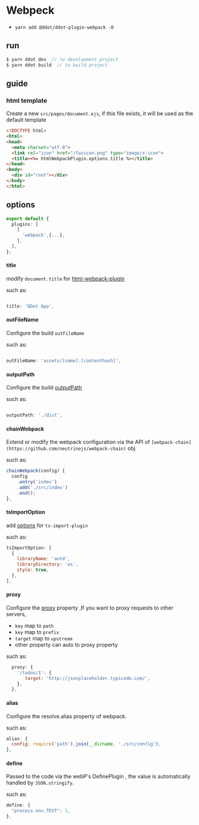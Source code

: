 # Webpeck

* `yarn add @ddot/ddot-plugin-webpack -D`

## run

```js
$ yarn ddot dev  // to development project
$ yarn ddot build  // to build project
```

## guide

### html template

Create a new `src/pages/document.ejs`, if this file exists, it will be used as the default template

```html
<!DOCTYPE html>
<html>
<head>
  <meta charset="utf-8">
  <link rel="icon" href="/favicon.png" type="image/x-icon">
  <title><%= htmlWebpackPlugin.options.title %></title>
</head>
<body>
  <div id="root"></div>
</body>
</html>
```

## options

```ts
export default {
  plugins: [
    [
      'webpack',{...},
    ],
  ],
};

```

#### title
modify `document.title` for  [html-webpack-plugin](https://github.com/jantimon/html-webpack-plugin)

such as:

```js

title: 'DDot App',

```

#### outFileName

Configure the build `outFileName`

such as:

```js

outFileName: 'assets/[name].[contenthash]',

```

#### outputPath

Configure the build [outputPath](https://webpack.js.org/configuration/output/#output-path) 

such as:

```js

outputPath: './dist',

```

#### chainWebpack
Extend or modify the webpack configuration via the API of `[webpack-chain](https://github.com/neutrinojs/webpack-chain)` obj

such as:

```js
chainWebpack(config) {
  config
    .entry('index')
    .add('./src/index')
    .end();
},
```

#### tsImportOption

add [options](https://github.com/Brooooooklyn/ts-import-plugin#options) for `ts-import-plugin`

such as:
```js
tsImportOption: [
  {
    libraryName: 'antd',
    libraryDirectory: 'es',
    style: true,
  },
],
```

#### proxy

Configure the [proxy](https://github.com/fastify/fastify-http-proxy) property ,If you want to proxy requests to other servers,

* `key` map to `path`
* `key` map to `prefix`
* `target` map to `upstream`
* other property can auto to proxy property

such as:

```js
  proxy: {
    '/todos/1': {
       target: 'http://jsonplaceholder.typicode.com/',
    },
  },
```

#### alias

Configure the resolve.alias property of webpack.

such as:

```js
alias: {
  config: require('path').join(__dirname, './src/config'),
},
```

#### define

Passed to the code via the webP's DefinePlugin , the value is automatically handled by `JSON.stringify`. 

such as:

```js
define: {
  "process.env.TEST": 1,
},
```
